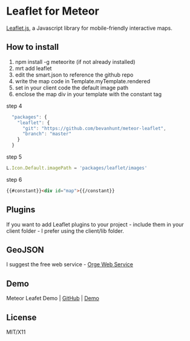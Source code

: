 # Leaflet for Meteor

[Leaflet.js](http://leafletjs.com/), a Javascript library for mobile-friendly interactive maps. 

## How to install 
1. npm install -g meteorite (if not already installed)
2. mrt add leaflet
3. edit the smart.json to reference the github repo
4. write the map code in Template.myTemplate.rendered
5. set in your client code the default image path 
6. enclose the map div in your template with the constant tag 

step 4
```javascript
  "packages": {
    "leaflet": {
      "git": "https://github.com/bevanhunt/meteor-leaflet",
      "branch": "master" 
    }
  }
```

step 5 
```javascript
L.Icon.Default.imagePath = 'packages/leaflet/images'
```

step 6
```html
{{#constant}}<div id="map">{{/constant}} 
```

## Plugins
If you want to add Leaflet plugins to your project - include them in your client folder - I prefer using the client/lib folder.

## GeoJSON 
I suggest the free web service - [Orge Web Service](http://ogre.adc4gis.com/) 

## Demo
Meteor Leafet Demo  |  [GitHub](https://github.com/bevanhunt/meteor-leaflet-demo)  |  [Demo](http://leaflet.meteor.com)

## License
MIT/X11
